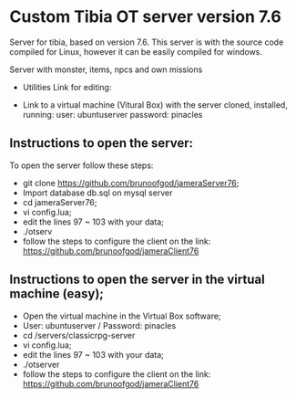 # Custom Tibia OT server version 7.6

Server for tibia, based on version 7.6. This server is with the source code compiled for Linux, however it can be easily compiled for windows.

Server with monster, items, npcs and own missions

- Utilities Link for editing:

- Link to a virtual machine (Vitural Box) with the server cloned, installed, running:
user: ubuntuserver
password: pinacles

## Instructions to open the server:

To open the server follow these steps:
- git clone https://github.com/brunoofgod/jameraServer76;
- Import database db.sql on mysql server 
- cd jameraServer76;
- vi config.lua;
- edit the lines 97 ~ 103 with your data;
- ./otserv
- follow the steps to configure the client on the link: https://github.com/brunoofgod/jameraClient76



## Instructions to open the server in the virtual machine (easy);

- Open the virtual machine in the Virtual Box software;
- User: ubuntuserver / Password: pinacles
- cd /servers/classicrpg-server
- vi config.lua;
- edit the lines 97 ~ 103 with your data;
- ./otserver
- follow the steps to configure the client on the link: https://github.com/brunoofgod/jameraClient76
